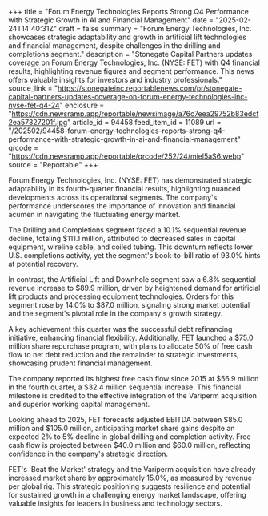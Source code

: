 +++
title = "Forum Energy Technologies Reports Strong Q4 Performance with Strategic Growth in AI and Financial Management"
date = "2025-02-24T14:40:31Z"
draft = false
summary = "Forum Energy Technologies, Inc. showcases strategic adaptability and growth in artificial lift technologies and financial management, despite challenges in the drilling and completions segment."
description = "Stonegate Capital Partners updates coverage on Forum Energy Technologies, Inc. (NYSE: FET) with Q4 financial results, highlighting revenue figures and segment performance. This news offers valuable insights for investors and industry professionals."
source_link = "https://stonegateinc.reportablenews.com/pr/stonegate-capital-partners-updates-coverage-on-forum-energy-technologies-inc-nyse-fet-q4-24"
enclosure = "https://cdn.newsramp.app/reportable/newsimage/a76c7eea29752b83edcf2ea57327201f.jpg"
article_id = 94458
feed_item_id = 11089
url = "/202502/94458-forum-energy-technologies-reports-strong-q4-performance-with-strategic-growth-in-ai-and-financial-management"
qrcode = "https://cdn.newsramp.app/reportable/qrcode/252/24/miel5aS6.webp"
source = "Reportable"
+++

<p>Forum Energy Technologies, Inc. (NYSE: FET) has demonstrated strategic adaptability in its fourth-quarter financial results, highlighting nuanced developments across its operational segments. The company's performance underscores the importance of innovation and financial acumen in navigating the fluctuating energy market.</p><p>The Drilling and Completions segment faced a 10.1% sequential revenue decline, totaling $111.1 million, attributed to decreased sales in capital equipment, wireline cable, and coiled tubing. This downturn reflects lower U.S. completions activity, yet the segment's book-to-bill ratio of 93.0% hints at potential recovery.</p><p>In contrast, the Artificial Lift and Downhole segment saw a 6.8% sequential revenue increase to $89.9 million, driven by heightened demand for artificial lift products and processing equipment technologies. Orders for this segment rose by 14.0% to $87.0 million, signaling strong market potential and the segment's pivotal role in the company's growth strategy.</p><p>A key achievement this quarter was the successful debt refinancing initiative, enhancing financial flexibility. Additionally, FET launched a $75.0 million share repurchase program, with plans to allocate 50% of free cash flow to net debt reduction and the remainder to strategic investments, showcasing prudent financial management.</p><p>The company reported its highest free cash flow since 2015 at $56.9 million in the fourth quarter, a $32.4 million sequential increase. This financial milestone is credited to the effective integration of the Variperm acquisition and superior working capital management.</p><p>Looking ahead to 2025, FET forecasts adjusted EBITDA between $85.0 million and $105.0 million, anticipating market share gains despite an expected 2% to 5% decline in global drilling and completion activity. Free cash flow is projected between $40.0 million and $60.0 million, reflecting confidence in the company's strategic direction.</p><p>FET's 'Beat the Market' strategy and the Variperm acquisition have already increased market share by approximately 15.0%, as measured by revenue per global rig. This strategic positioning suggests resilience and potential for sustained growth in a challenging energy market landscape, offering valuable insights for leaders in business and technology sectors.</p>